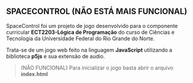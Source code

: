 ## SPACECONTROL (NÃO ESTÁ MAIS FUNCIONAL)

SpaceControl foi um projeto de jogo desenvolvido para o componente curricular **ECT2203-Lógica de Programação** do curso de Ciências e Tecnologia da Universidade Federal do Rio Grande do Norte.

Trata-se de um jogo web feito na linguagem **JavaScript** utilizando a biblioteca **p5js** e sua extensão de audio.

> (NÃO FUNCIONAL) Para inicializar o jogo basta abrir o arquivo **index.html**
